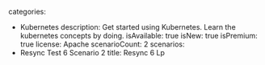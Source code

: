 categories:
  - Kubernetes
description: Get started using Kubernetes. Learn the kubernetes concepts by doing.
isAvailable: true
isNew: true
isPremium: true
license: Apache
scenarioCount: 2
scenarios:
  - Resync Test 6 Scenario 2
title: Resync 6 Lp
